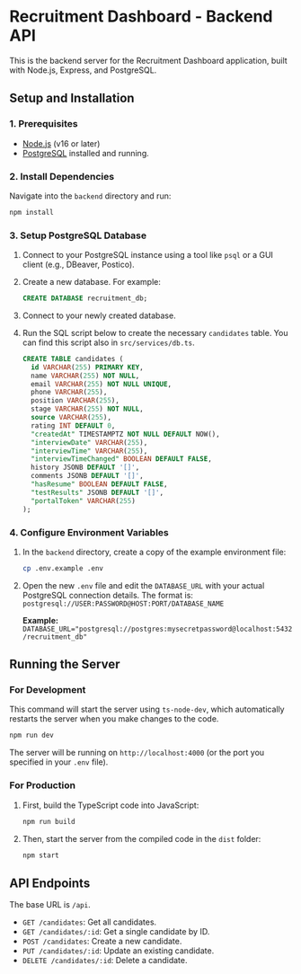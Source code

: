 # Recruitment Dashboard - Backend API

This is the backend server for the Recruitment Dashboard application, built with Node.js, Express, and PostgreSQL.

## Setup and Installation

### 1. Prerequisites

- [Node.js](https://nodejs.org/) (v16 or later)
- [PostgreSQL](https://www.postgresql.org/download/) installed and running.

### 2. Install Dependencies

Navigate into the `backend` directory and run:

```bash
npm install
```

### 3. Setup PostgreSQL Database

1.  Connect to your PostgreSQL instance using a tool like `psql` or a GUI client (e.g., DBeaver, Postico).
2.  Create a new database. For example:
    ```sql
    CREATE DATABASE recruitment_db;
    ```
3.  Connect to your newly created database.
4.  Run the SQL script below to create the necessary `candidates` table. You can find this script also in `src/services/db.ts`.

    ```sql
    CREATE TABLE candidates (
      id VARCHAR(255) PRIMARY KEY,
      name VARCHAR(255) NOT NULL,
      email VARCHAR(255) NOT NULL UNIQUE,
      phone VARCHAR(255),
      position VARCHAR(255),
      stage VARCHAR(255) NOT NULL,
      source VARCHAR(255),
      rating INT DEFAULT 0,
      "createdAt" TIMESTAMPTZ NOT NULL DEFAULT NOW(),
      "interviewDate" VARCHAR(255),
      "interviewTime" VARCHAR(255),
      "interviewTimeChanged" BOOLEAN DEFAULT FALSE,
      history JSONB DEFAULT '[]',
      comments JSONB DEFAULT '[]',
      "hasResume" BOOLEAN DEFAULT FALSE,
      "testResults" JSONB DEFAULT '[]',
      "portalToken" VARCHAR(255)
    );
    ```

### 4. Configure Environment Variables

1.  In the `backend` directory, create a copy of the example environment file:
    ```bash
    cp .env.example .env
    ```
2.  Open the new `.env` file and edit the `DATABASE_URL` with your actual PostgreSQL connection details. The format is:
    `postgresql://USER:PASSWORD@HOST:PORT/DATABASE_NAME`

    **Example:**
    `DATABASE_URL="postgresql://postgres:mysecretpassword@localhost:5432/recruitment_db"`

## Running the Server

### For Development

This command will start the server using `ts-node-dev`, which automatically restarts the server when you make changes to the code.

```bash
npm run dev
```

The server will be running on `http://localhost:4000` (or the port you specified in your `.env` file).

### For Production

1.  First, build the TypeScript code into JavaScript:
    ```bash
    npm run build
    ```
2.  Then, start the server from the compiled code in the `dist` folder:
    ```bash
    npm start
    ```

## API Endpoints

The base URL is `/api`.

-   `GET /candidates`: Get all candidates.
-   `GET /candidates/:id`: Get a single candidate by ID.
-   `POST /candidates`: Create a new candidate.
-   `PUT /candidates/:id`: Update an existing candidate.
-   `DELETE /candidates/:id`: Delete a candidate.
